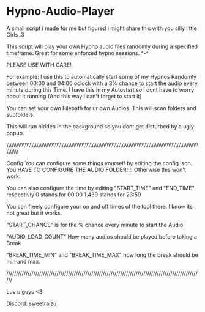 # Hypno-Audio-Player
A small script i made for me but figured i might share this with you silly little Girls :3

This script will play your own Hypno audio files randomly during a specified timeframe.
Great for some enforced hypno sessions. ^-^

PLEASE USE WITH CARE!

For example:
I use this to automatically start some of my Hypnos Randomly between 00:00 and 04:00 oclock with a 3% chance to start the audio every minute during this Time.
I have this in my Autostart so i dont have to worry about it running.(And this way i can't forget to start it)

You can set your own Filepath for ur own Audios. This will scan folders and subfolders.

This will run hidden in the background so you dont get disturbed by a ugly popup.


\\\\\\\\\\\\\\\\\\\\\\\\\\\\\\\\\\\\\\\\\\\\\\\\\\\\\\\\\\\\\\\\\\\\\\\\\\\\\\\\\\\\\\\\\\\\\\\\\\\\\\\\\\\\\\\\\\\\\\\\\\\\\\\\\\\\\\\\\\\\\\\\\\\\\\\\\\\\\\\\\\\\\\\\\\\\\\\\\\\\\\\\\\\\\\\\\\\\\\\\\\\\\\\\\\\\\\\\\\\\\\\\\\\\\\\\\\\\\\\\\\\\

Config
You can configure some things yourself by editing the config.json.
You HAVE TO CONFIGURE THE AUDIO FOLDER!!!! Otherwise this won't work.

You can also configure the time by editing "START_TIME" and "END_TIME" respectivly
0 stands for 00:00
1.439 stands for 23:59

You can freely configure your on and off times of the tool there.
I know its not great but it works.

"START_CHANCE" is for the % chance every minute to start the Audio.

"AUDIO_LOAD_COUNT" How many audios should be played before taking a Break

"BREAK_TIME_MIN" and "BREAK_TIME_MAX" how long the break should be min and max.

//////////////////////////////////////////////////////////////////////////////////////////////////////

Luv u guys <3

Discord: sweetraizu
